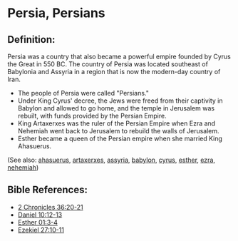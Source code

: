 # Persia, Persians #

## Definition: ##

Persia was a country that also became a powerful empire founded by Cyrus the Great in 550 BC. The country of Persia was located southeast of Babylonia and Assyria in a region that is now the modern-day country of Iran. 

* The people of Persia were called "Persians."
* Under King Cyrus' decree, the Jews were freed from their captivity in Babylon and allowed to go home, and the temple in Jerusalem was rebuilt, with funds provided by the Persian Empire.
* King Artaxerxes was the ruler of the Persian Empire when Ezra and Nehemiah went back to Jerusalem to rebuild the walls of Jerusalem.
* Esther became a queen of the Persian empire when she married King Ahasuerus.

(See also: [ahasuerus](../other/ahasuerus.md), [artaxerxes](../other/artaxerxes.md), [assyria](../other/assyria.md), [babylon](../other/babylon.md), [cyrus](../other/cyrus.md), [esther](../other/esther.md), [ezra](../other/ezra.md), [nehemiah](../other/nehemiah.md))

## Bible References: ##

* [2 Chronicles 36:20-21](https://door43.org/en/bible/notes/2ch/36/20)
* [Daniel 10:12-13](https://door43.org/en/bible/notes/dan/10/12)
* [Esther 01:3-4](https://door43.org/en/bible/notes/est/01/03)
* [Ezekiel 27:10-11](https://door43.org/en/bible/notes/ezk/27/10)

